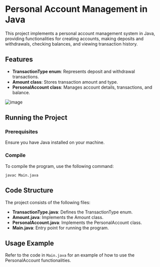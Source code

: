 # Personal Account Management in Java

This project implements a personal account management system in Java, providing functionalities for creating accounts, making deposits and withdrawals, checking balances, and viewing transaction history.

## Features

- **TransactionType enum**: Represents deposit and withdrawal transactions.
- **Amount class**: Stores transaction amount and type.
- **PersonalAccount class**: Manages account details, transactions, and balance.


![image](https://github.com/user-attachments/assets/3814f054-0464-478a-b9d9-5ad5dae2c5b6)

## Running the Project

### Prerequisites

Ensure you have Java installed on your machine.

### Compile

To compile the program, use the following command:

`javac Main.java`

## Code Structure

The project consists of the following files:

- **TransactionType.java**: Defines the TransactionType enum.
- **Amount.java**: Implements the Amount class.
- **PersonalAccount.java**: Implements the PersonalAccount class.
- **Main.java**: Entry point for running the program.

## Usage Example

Refer to the code in `Main.java` for an example of how to use the PersonalAccount functionalities.



